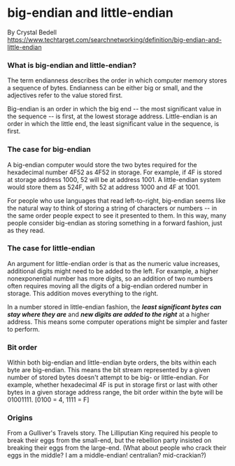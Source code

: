 # big-endian and little-endian  
By Crystal Bedell  
https://www.techtarget.com/searchnetworking/definition/big-endian-and-little-endian  

### What is big-endian and little-endian?   
The term endianness describes the order in which computer memory stores a sequence of bytes. Endianness can be either big or small, and the adjectives refer to the value stored first.

Big-endian is an order in which the big end -- the most significant value in the sequence -- is first, at the lowest storage address. Little-endian is an order in which the little end, the least significant value in the sequence, is first.

### The case for big-endian
A big-endian computer would store the two bytes required for the hexadecimal number 4F52 as 4F52 in storage. For example, if 4F is stored at storage address 1000, 52 will be at address 1001. A little-endian system would store them as 524F, with 52 at address 1000 and 4F at 1001.

For people who use languages that read left-to-right, big-endian seems like the natural way to think of storing a string of characters or numbers -- in the same order people expect to see it presented to them. In this way, many people consider big-endian as storing something in a forward fashion, just as they read.

### The case for little-endian
An argument for little-endian order is that as the numeric value increases, additional digits might need to be added to the left. For example, a higher nonexponential number has more digits, so an addition of two numbers often requires moving all the digits of a big-endian ordered number in storage. This addition moves everything to the right.

In a number stored in little-endian fashion, the ***least significant bytes can stay where they are*** and ***new digits are added to the right*** at a higher address. This means some computer operations might be simpler and faster to perform.

### Bit order
Within both big-endian and little-endian byte orders, the bits within each byte are big-endian. This means the bit stream represented by a given number of stored bytes doesn't attempt to be big- or little-endian. For example, whether hexadecimal 4F is put in storage first or last with other bytes in a given storage address range, the bit order within the byte will be 01001111. [0100 = 4, 1111 = F] 

### Origins   
From a Gulliver's Travels story. The Lilliputian King required his people to break their eggs  from the small-end, but the rebellion party insisted on breaking their eggs from the large-end. (What about people who crack their eggs in the middle? I am a middle-endian! centralian? mid-crackian?)

